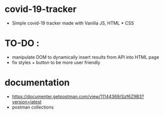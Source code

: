 # covid-19-tracker
* Simple covid-19 tracker made with Vanilla JS, HTML * CSS 

# TO-DO :  
  * manipulate DOM to dynamically insert results from API into HTML page 
  * fix styles + button to be more user friendly 


# documentation 
  * https://documenter.getpostman.com/view/11144369/Szf6Z9B3?version=latest 
  * postman collections 
